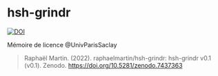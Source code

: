 # hsh-grindr

[![DOI](https://zenodo.org/badge/DOI/10.5281/zenodo.7437363.svg)](https://doi.org/10.5281/zenodo.7437363)

Mémoire de licence @UnivParisSaclay

> Raphaël Martin. (2022). raphaelmartin/hsh-grindr: hsh-grindr v0.1 (v0.1). Zenodo. <https://doi.org/10.5281/zenodo.7437363>